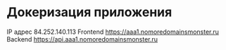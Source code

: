 # Докеризация приложения

IP адрес 84.252.140.113
Frontend https://aaa1.nomoredomainsmonster.ru
Backend https://api.aaa1.nomoredomainsmonster.ru